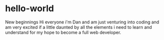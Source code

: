 # hello-world
New beginnings
Hi everyone i'm Dan and am just venturing into coding and am very excited if a little daunted by all the elements i need to learn and understand for my hope to become a full web developer.
